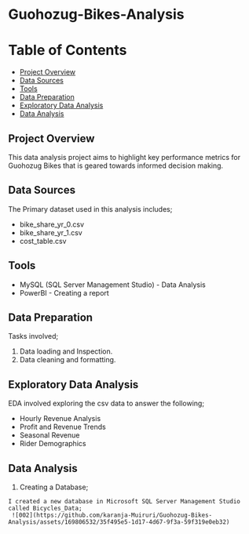 # Guohozug-Bikes-Analysis

# Table of Contents
  - [Project Overview](#project-overview)
  - [Data Sources](#data-sources)
  - [Tools](#tools)
  - [Data Preparation](#data-preparation)
  - [Exploratory Data Analysis](#exploratory-data-analysis)
  - [Data Analysis](#data-analysis)

## Project Overview

This data analysis project aims to highlight key performance metrics for Guohozug Bikes that is geared towards informed decision making.

## Data Sources

The Primary dataset used in this analysis includes; 
  - bike_share_yr_0.csv
  - bike_share_yr_1.csv
  - cost_table.csv

## Tools

- MySQL (SQL Server Management Studio) - Data Analysis
- PowerBI - Creating a report

## Data Preparation

Tasks involved;
1. Data loading and Inspection.
2. Data cleaning and formatting.

## Exploratory Data Analysis

EDA involved exploring the csv data to answer the following;
  - Hourly Revenue Analysis
  - Profit and Revenue Trends
  - Seasonal Revenue
  - Rider Demographics

## Data Analysis

  1. Creating a Database;

    I created a new database in Microsoft SQL Server Management Studio called Bicycles_Data;
     ![002](https://github.com/karanja-Muiruri/Guohozug-Bikes-Analysis/assets/169806532/35f495e5-1d17-4d67-9f3a-59f319e0eb32)


     






